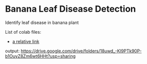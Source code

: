 # Banana Leaf Disease Detection
Identify leaf disease in banana plant

List of colab files:

* [a relative link](banana_leaf_disease_read_data.ipynb)

output: https://drive.google.com/drive/folders/18uwd_-Kl9PTk90P-b1OuyZ8Zm6wt6HHt?usp=sharing 
